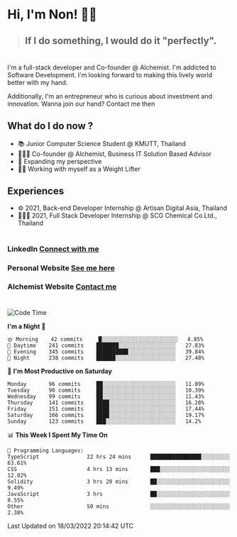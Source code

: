 # Hi, I'm Non! 🖐🏻

> ## If I do something, I would do it "perfectly".

#

I'm a full-stack developer and Co-founder @ Alchemist. I'm addicted to Software Development. I'm looking forward to making this lively world better with my hand.

Additionally, I'm an entrepreneur who is curious about investment and innovation. Wanna join our hand? Contact me then

## What do I do now ?

- 📚 Junior Computer Science Student @ KMUTT, Thailand
- 🧑🏻‍💻 Co-founder @ Alchemist, Business IT Solution Based Advisor
- 🌈 Expanding my perspective
- 🏋🏻 Working with myself as a Weight Lifter

## Experiences

- ⚙️ 2021, Back-end Developer Internship @ Artisan Digital Asia, Thailand
- 🧑🏻‍💻 2021, Full Stack Developer Internship @ SCG Chemical Co.Ltd., Thailand

#

### LinkedIn [Connect with me](https://www.linkedin.com/in/non-nontra/)

### Personal Website [See me here](https://nonnontra.com/)

### Alchemist Website [Contact me](https://alchemist-softwarehouse.co/)

#

<!--START_SECTION:waka-->
![Code Time](http://img.shields.io/badge/Code%20Time-1%2C367%20hrs%2011%20mins-blue)

**I'm a Night 🦉** 

```text
🌞 Morning    42 commits     █░░░░░░░░░░░░░░░░░░░░░░░░   4.85% 
🌆 Daytime    241 commits    ███████░░░░░░░░░░░░░░░░░░   27.83% 
🌃 Evening    345 commits    ██████████░░░░░░░░░░░░░░░   39.84% 
🌙 Night      238 commits    ██████░░░░░░░░░░░░░░░░░░░   27.48%

```
📅 **I'm Most Productive on Saturday** 

```text
Monday       96 commits     ██░░░░░░░░░░░░░░░░░░░░░░░   11.09% 
Tuesday      90 commits     ██░░░░░░░░░░░░░░░░░░░░░░░   10.39% 
Wednesday    99 commits     ██░░░░░░░░░░░░░░░░░░░░░░░   11.43% 
Thursday     141 commits    ████░░░░░░░░░░░░░░░░░░░░░   16.28% 
Friday       151 commits    ████░░░░░░░░░░░░░░░░░░░░░   17.44% 
Saturday     166 commits    ████░░░░░░░░░░░░░░░░░░░░░   19.17% 
Sunday       123 commits    ███░░░░░░░░░░░░░░░░░░░░░░   14.2%

```


📊 **This Week I Spent My Time On** 

```text
💬 Programming Languages: 
TypeScript               22 hrs 24 mins      ████████████████░░░░░░░░░   63.61% 
CSS                      4 hrs 13 mins       ███░░░░░░░░░░░░░░░░░░░░░░   12.02% 
Solidity                 3 hrs 20 mins       ██░░░░░░░░░░░░░░░░░░░░░░░   9.49% 
JavaScript               3 hrs               ██░░░░░░░░░░░░░░░░░░░░░░░   8.55% 
Other                    50 mins             ░░░░░░░░░░░░░░░░░░░░░░░░░   2.38%

```


 Last Updated on 18/03/2022 20:14:42 UTC
<!--END_SECTION:waka-->
